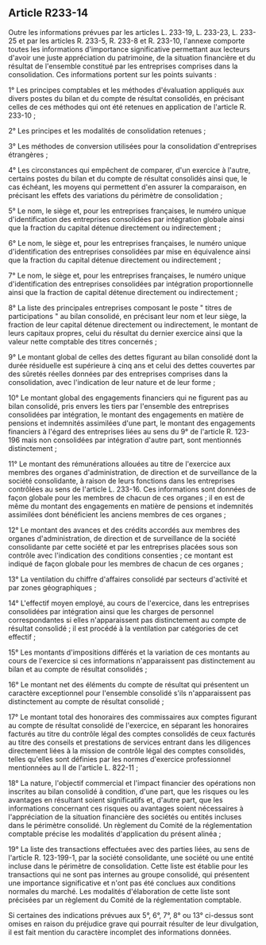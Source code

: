 Article R233-14
----
Outre les informations prévues par les articles L. 233-19, L. 233-23, L. 233-25
et par les articles R. 233-5, R. 233-8 et R. 233-10, l'annexe comporte toutes
les informations d'importance significative permettant aux lecteurs d'avoir une
juste appréciation du patrimoine, de la situation financière et du résultat de
l'ensemble constitué par les entreprises comprises dans la consolidation. Ces
informations portent sur les points suivants :

1° Les principes comptables et les méthodes d'évaluation appliqués aux divers
postes du bilan et du compte de résultat consolidés, en précisant celles de ces
méthodes qui ont été retenues en application de l'article R. 233-10 ;

2° Les principes et les modalités de consolidation retenues ;

3° Les méthodes de conversion utilisées pour la consolidation d'entreprises
étrangères ;

4° Les circonstances qui empêchent de comparer, d'un exercice à l'autre,
certains postes du bilan et du compte de résultat consolidés ainsi que, le cas
échéant, les moyens qui permettent d'en assurer la comparaison, en précisant les
effets des variations du périmètre de consolidation ;

5° Le nom, le siège et, pour les entreprises françaises, le numéro unique
d'identification des entreprises consolidées par intégration globale ainsi que
la fraction du capital détenue directement ou indirectement ;

6° Le nom, le siège et, pour les entreprises françaises, le numéro unique
d'identification des entreprises consolidées par mise en équivalence ainsi que
la fraction du capital détenue directement ou indirectement ;

7° Le nom, le siège et, pour les entreprises françaises, le numéro unique
d'identification des entreprises consolidées par intégration proportionnelle
ainsi que la fraction de capital détenue directement ou indirectement ;

8° La liste des principales entreprises composant le poste " titres de
participations " au bilan consolidé, en précisant leur nom et leur siège, la
fraction de leur capital détenue directement ou indirectement, le montant de
leurs capitaux propres, celui du résultat du dernier exercice ainsi que la
valeur nette comptable des titres concernés ;

9° Le montant global de celles des dettes figurant au bilan consolidé dont la
durée résiduelle est supérieure à cinq ans et celui des dettes couvertes par des
sûretés réelles données par des entreprises comprises dans la consolidation,
avec l'indication de leur nature et de leur forme ;

10° Le montant global des engagements financiers qui ne figurent pas au bilan
consolidé, pris envers les tiers par l'ensemble des entreprises consolidées par
intégration, le montant des engagements en matière de pensions et indemnités
assimilées d'une part, le montant des engagements financiers à l'égard des
entreprises liées au sens du 9° de l'article R. 123-196 mais non consolidées par
intégration d'autre part, sont mentionnés distinctement ;

11° Le montant des rémunérations allouées au titre de l'exercice aux membres des
organes d'administration, de direction et de surveillance de la société
consolidante, à raison de leurs fonctions dans les entreprises contrôlées au
sens de l'article L. 233-16. Ces informations sont données de façon globale pour
les membres de chacun de ces organes ; il en est de même du montant des
engagements en matière de pensions et indemnités assimilées dont bénéficient les
anciens membres de ces organes ;

12° Le montant des avances et des crédits accordés aux membres des organes
d'administration, de direction et de surveillance de la société consolidante par
cette société et par les entreprises placées sous son contrôle avec l'indication
des conditions consenties ; ce montant est indiqué de façon globale pour les
membres de chacun de ces organes ;

13° La ventilation du chiffre d'affaires consolidé par secteurs d'activité et
par zones géographiques ;

14° L'effectif moyen employé, au cours de l'exercice, dans les entreprises
consolidées par intégration ainsi que les charges de personnel correspondantes
si elles n'apparaissent pas distinctement au compte de résultat consolidé ; il
est procédé à la ventilation par catégories de cet effectif ;

15° Les montants d'impositions différés et la variation de ces montants au cours
de l'exercice si ces informations n'apparaissent pas distinctement au bilan et
au compte de résultat consolidés ;

16° Le montant net des éléments du compte de résultat qui présentent un
caractère exceptionnel pour l'ensemble consolidé s'ils n'apparaissent pas
distinctement au compte de résultat consolidé ;

17° Le montant total des honoraires des commissaires aux comptes figurant au
compte de résultat consolidé de l'exercice, en séparant les honoraires facturés
au titre du contrôle légal des comptes consolidés de ceux facturés au titre des
conseils et prestations de services entrant dans les diligences directement
liées à la mission de contrôle légal des comptes consolidés, telles qu'elles
sont définies par les normes d'exercice professionnel mentionnées au II de
l'article L. 822-11 ;

18° La nature, l'objectif commercial et l'impact financier des opérations non
inscrites au bilan consolidé à condition, d'une part, que les risques ou les
avantages en résultant soient significatifs et, d'autre part, que les
informations concernant ces risques ou avantages soient nécessaires à
l'appréciation de la situation financière des sociétés ou entités incluses dans
le périmètre consolidé. Un règlement du Comité de la réglementation comptable
précise les modalités d'application du présent alinéa ;

19° La liste des transactions effectuées avec des parties liées, au sens de
l'article R. 123-199-1, par la société consolidante, une société ou une entité
incluse dans le périmètre de consolidation. Cette liste est établie pour les
transactions qui ne sont pas internes au groupe consolidé, qui présentent une
importance significative et n'ont pas été conclues aux conditions normales du
marché. Les modalités d'élaboration de cette liste sont précisées par un
règlement du Comité de la réglementation comptable.

Si certaines des indications prévues aux 5°, 6°, 7°, 8° ou 13° ci-dessus sont
omises en raison du préjudice grave qui pourrait résulter de leur divulgation,
il est fait mention du caractère incomplet des informations données.
